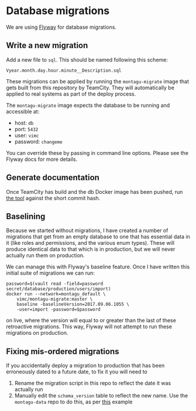 # Database migrations
We are using [Flyway](https://flywaydb.org/) for database migrations.

## Write a new migration
Add a new file to `sql`. This should be named following this scheme:

```
Vyear.month.day.hour.minute__Description.sql
```

These migrations can be applied by running the `montagu-migrate` image that gets
built from this repository by TeamCity. They will automatically be applied to
real systems as part of the deploy process.

The `montagu-migrate` image expects the database to be running and accessible 
at:

* host: `db`
* port: `5432`
* user: `vimc`
* password: `changeme`

You can override these by passing in command line options. Please see the Flyway
docs for more details.

## Generate documentation
Once TeamCity has build and the db Docker image has been pushed, run [the tool](https://github.com/vimc/montagu-db-docs) against the short commit hash.

## Baselining
Because we started without migrations, I have created a number of 
migrations that get from an empty database to one that has essential data in it
(like roles and permissions, and the various enum types). These will produce
identical data to that which is in production, but we will never actually run
them on production.

We can manage this with Flyway's baseline feature. Once I have written this
initial suite of migrations we can run:

```
password=$(vault read -field=password secret/database/production/users/import)
docker run --network=montagu_default \
    vimc/montagu-migrate:master \   
    baseline -baselineVersion=2017.09.06.1055 \
    -user=import -password=$password
```

on live, where the version will equal to or greater than the last of these 
retroactive migrations. This way, Flyway will not attempt to run these 
migrations on production.

## Fixing mis-ordered migrations
If you accidentally deploy a migration to production that has been erroneously dated to 
a future date, to fix it you will need to 
1. Rename the migration script in this repo to reflect the date it was actually run
2. Manually edit the `schema_version` table to reflect the new name. Use the 
`montagu-data` repo to do this, as per [this](https://github.com/vimc/montagu-data/blob/9d500278adf683c85a75edf7506efb5ec580e443/2018-064-i2381-fix-migration/README.md)
example